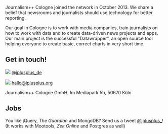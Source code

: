 Journalism++ Cologne joined the network in October 2013. We share a belief that newsrooms and journalists should use technology for better reporting.

Our goal in Cologne is to work with media companies, train journalists on how to work with data and to create data-driven news projects and apps.
Our main project is the successful "Datawrapper", an open source tool helping everyone to create basic, correct charts in very short time.


## Get in touch!

![](http://oeildupirate.com/jplusplus/files/iconmonstr-twitter-5-icon.png) [@jplusplus_de](http://twitter.com/jplusplus_de)

![](http://oeildupirate.com/jplusplus/files/iconmonstr-email-10-icon.png) hallo@jplusplus.org

Journalism++ Cologne GmbH, Im Mediapark 5b, 50670 Köln


## Jobs

You like jQuery, _The Guardian_ and MongoDB? Send us a tweet [@jplusplus_](https://twitter.com/jplusplus_)! (It works with Mootools, _Zeit Online_ and Postgres as well)
